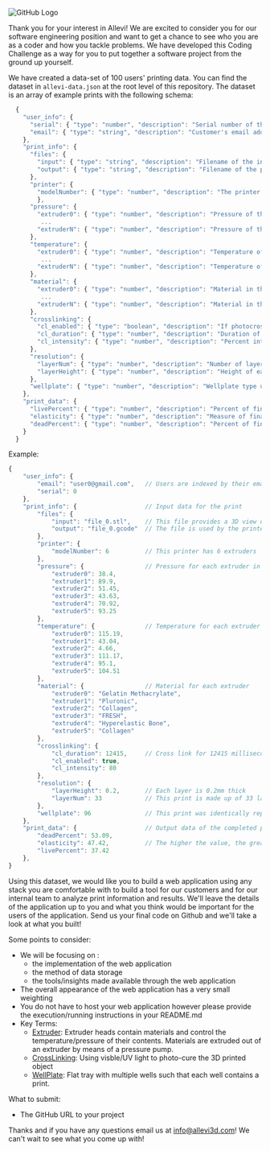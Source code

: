 ![GitHub Logo](https://static1.squarespace.com/static/58ed365f20099e2bf03e0721/t/5a72265171c10bf970879fbf/1521683467932/?format=1500w)

Thank you for your interest in Allevi! We are excited to consider you for our software engineering position and want to get a chance to see who you are as a coder and how you tackle problems. We have developed this Coding Challenge as a way for you to put together a software project from the ground up yourself.

We have created a data-set of 100 users' printing data. You can find the dataset in `allevi-data.json` at the root level of this repository. The dataset is an array of example prints with the following schema:

```javascript
  {
    "user_info": {
      "serial": { "type": "number", "description": "Serial number of the customer's Allevi printer"},
      "email": { "type": "string", "description": "Customer's email address"}
    },
    "print_info": {
      "files": {
        "input": { "type": "string", "description": "Filename of the input STL file."},
        "output": { "type": "string", "description": "Filename of the post-processed GCODE file."}
      },
      "printer": {
        "modelNumber": { "type": "number", "description": "The printer model number indicates the number of extruders on a printer"},
        },
      "pressure": {
        "extruder0": { "type": "number", "description": "Pressure of the first extruder."},
         ...
        "extruderN": { "type": "number", "description": "Pressure of the N-th extruder."}
      },
      "temperature": {
        "extruder0": { "type": "number", "description": "Temperature of the first extruder."},
         ...
        "extruderN": { "type": "number", "description": "Temperature of the N-th extruder."}
      },
      "material": {
        "extruder0": { "type": "number", "description": "Material in the first extruder."},
         ...
        "extruderN": { "type": "number", "description": "Material in the N-th extruder."}
      },
      "crosslinking": {
        "cl_enabled": { "type": "boolean", "description": "If photocrosslinking was used during this print."},
        "cl_duration": { "type": "number", "description": "Duration of photocrosslinking using during this print in ms."},
        "cl_intensity": { "type": "number", "description": "Percent intensity of light used in photocrosslinking."},
      },
      "resolution": {
        "layerNum": { "type": "number", "description": "Number of layers in this print."},
        "layerHeight": { "type": "number", "description": "Height of each layer in mm."},
      },
      "wellplate": { "type": "number", "description": "Wellplate type used for the print."}
    },
    "print_data": {
      "livePercent": { "type": "number", "description": "Percent of final print determined to be alive through live/dead imaging."},
      "elasticity": { "type": "number", "description": "Measure of final print structural rigidity measured in kPa."},
      "deadPercent": { "type": "number", "description": "Percent of final print determined to be dead through live/dead imaging."},
    }
  }
```

Example:

```javascript
{
    "user_info": {
        "email": "user0@gmail.com",   // Users are indexed by their email
        "serial": 0
    },
    "print_info": {                   // Input data for the print
        "files": {
            "input": "file_0.stl",    // This file provides a 3D view of the object for the user
            "output": "file_0.gcode"  // The file is used by the printer to print the object
        },
        "printer": {
            "modelNumber": 6          // This printer has 6 extruders
        },
        "pressure": {                 // Pressure for each extruder in PSI
            "extruder0": 38.4,
            "extruder1": 89.9,
            "extruder2": 51.45,
            "extruder3": 43.63,
            "extruder4": 70.92,
            "extruder5": 93.25
        },
        "temperature": {              // Temperature for each extruder in Celsius
            "extruder0": 115.19,
            "extruder1": 43.04,
            "extruder2": 4.66,
            "extruder3": 111.17,
            "extruder4": 95.1,
            "extruder5": 104.51
        },
        "material": {                 // Material for each extruder
            "extruder0": "Gelatin Methacrylate",
            "extruder1": "Pluronic",
            "extruder2": "Collagen",
            "extruder3": "FRESH",
            "extruder4": "Hyperelastic Bone",
            "extruder5": "Collagen"
        },
        "crosslinking": {
            "cl_duration": 12415,     // Cross link for 12415 milliseconds
            "cl_enabled": true,
            "cl_intensity": 80 
        },
        "resolution": {
            "layerHeight": 0.2,       // Each layer is 0.2mm thick
            "layerNum": 33            // This print is made up of 33 layers
        },
        "wellplate": 96               // This print was identically replicated into each of the 96 wells in the well-plate
    },
    "print_data": {                   // Output data of the completed print
        "deadPercent": 53.09,
        "elasticity": 47.42,          // The higher the value, the greater the elasticity
        "livePercent": 37.42
    },
}
```

Using this dataset, we would like you to build a web application using any stack you are comfortable with to build a tool for our customers and for our internal team to analyze print information and results. We'll leave the details of the application up to you and what you think would be important for the users of the application. Send us your final code on Github and we'll take a look at what you built!

Some points to consider:

- We will be focusing on :
  - the implementation of the web application
  - the method of data storage
  - the tools/insights made available through the web application
- The overall appearance of the web application has a very small weighting
- You do not have to host your web application however please provide the execution/running instructions in your README.md
- Key Terms:
  - [Extruder](https://static1.squarespace.com/static/58ed365f20099e2bf03e0721/t/5a62714a24a69463e4933089/1542379654239/Allevi+2+desktop+3D+bioprinter+extrusion+bioprint?format=300w): Extruder heads contain materials and control the temperature/pressure of their contents. Materials are extruded out of an extruder by means of a pressure pump.
  - [CrossLinking](https://static1.squarespace.com/static/58ed365f20099e2bf03e0721/t/5bc61be353450a6d6aaa454d/1542379654241/IMG_1442.JPG?format=300w): Using visble/UV light to photo-cure the 3D printed object
  - [WellPlate](https://farm7.staticflickr.com/6118/6252392655_c4285c5aa6_b.jpg): Flat tray with multiple wells such that each well contains a print.

What to submit:

- The GitHub URL to your project

Thanks and if you have any questions email us at info@allevi3d.com! We can't wait to see what you come up with!
